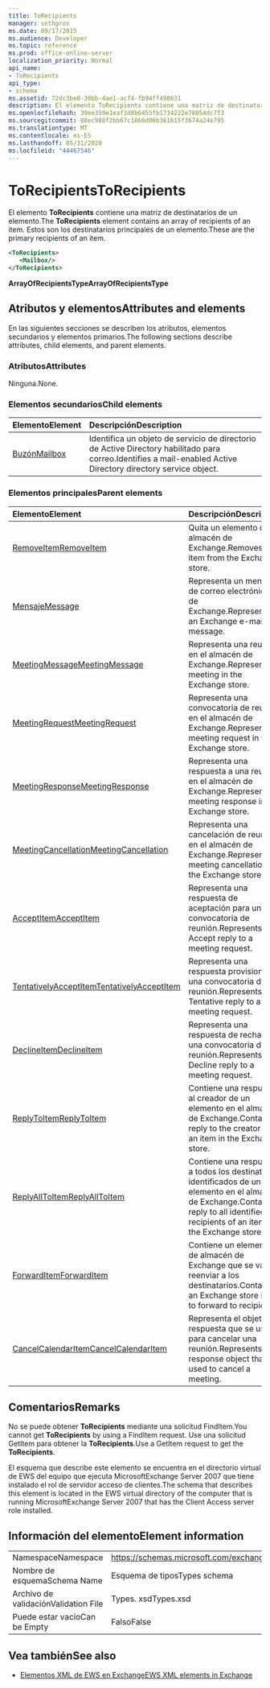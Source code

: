 ```yaml
---
title: ToRecipients
manager: sethgros
ms.date: 09/17/2015
ms.audience: Developer
ms.topic: reference
ms.prod: office-online-server
localization_priority: Normal
api_name:
- ToRecipients
api_type:
- schema
ms.assetid: 72dc3be8-30bb-4ae1-acf4-fb94ff490631
description: El elemento ToRecipients contiene una matriz de destinatarios de un elemento. Estos son los destinatarios principales de un elemento.
ms.openlocfilehash: 39ee359e1eaf3d0b6455fb1734222e78054dc7f3
ms.sourcegitcommit: 88ec988f2bb67c1866d06b361615f3674a24e795
ms.translationtype: MT
ms.contentlocale: es-ES
ms.lasthandoff: 05/31/2020
ms.locfileid: "44467546"
---
```

# <a name="torecipients"></a><span data-ttu-id="af6e2-104">ToRecipients</span><span class="sxs-lookup"><span data-stu-id="af6e2-104">ToRecipients</span></span>

<span data-ttu-id="af6e2-105">El elemento **ToRecipients** contiene una matriz de destinatarios de un elemento.</span><span class="sxs-lookup"><span data-stu-id="af6e2-105">The **ToRecipients** element contains an array of recipients of an item.</span></span> <span data-ttu-id="af6e2-106">Estos son los destinatarios principales de un elemento.</span><span class="sxs-lookup"><span data-stu-id="af6e2-106">These are the primary recipients of an item.</span></span> 
  
```xml
<ToRecipients>
   <Mailbox/>
</ToRecipients>
```

 <span data-ttu-id="af6e2-107">**ArrayOfRecipientsType**</span><span class="sxs-lookup"><span data-stu-id="af6e2-107">**ArrayOfRecipientsType**</span></span>
## <a name="attributes-and-elements"></a><span data-ttu-id="af6e2-108">Atributos y elementos</span><span class="sxs-lookup"><span data-stu-id="af6e2-108">Attributes and elements</span></span>

<span data-ttu-id="af6e2-109">En las siguientes secciones se describen los atributos, elementos secundarios y elementos primarios.</span><span class="sxs-lookup"><span data-stu-id="af6e2-109">The following sections describe attributes, child elements, and parent elements.</span></span>
  
### <a name="attributes"></a><span data-ttu-id="af6e2-110">Atributos</span><span class="sxs-lookup"><span data-stu-id="af6e2-110">Attributes</span></span>

<span data-ttu-id="af6e2-111">Ninguna.</span><span class="sxs-lookup"><span data-stu-id="af6e2-111">None.</span></span>
  
### <a name="child-elements"></a><span data-ttu-id="af6e2-112">Elementos secundarios</span><span class="sxs-lookup"><span data-stu-id="af6e2-112">Child elements</span></span>

|<span data-ttu-id="af6e2-113">**Elemento**</span><span class="sxs-lookup"><span data-stu-id="af6e2-113">**Element**</span></span>|<span data-ttu-id="af6e2-114">**Descripción**</span><span class="sxs-lookup"><span data-stu-id="af6e2-114">**Description**</span></span>|
|:-----|:-----|
|[<span data-ttu-id="af6e2-115">Buzón</span><span class="sxs-lookup"><span data-stu-id="af6e2-115">Mailbox</span></span>](mailbox.md) <br/> |<span data-ttu-id="af6e2-116">Identifica un objeto de servicio de directorio de Active Directory habilitado para correo.</span><span class="sxs-lookup"><span data-stu-id="af6e2-116">Identifies a mail-enabled Active Directory directory service object.</span></span>  <br/> |
   
### <a name="parent-elements"></a><span data-ttu-id="af6e2-117">Elementos principales</span><span class="sxs-lookup"><span data-stu-id="af6e2-117">Parent elements</span></span>

|<span data-ttu-id="af6e2-118">**Elemento**</span><span class="sxs-lookup"><span data-stu-id="af6e2-118">**Element**</span></span>|<span data-ttu-id="af6e2-119">**Descripción**</span><span class="sxs-lookup"><span data-stu-id="af6e2-119">**Description**</span></span>|
|:-----|:-----|
|[<span data-ttu-id="af6e2-120">RemoveItem</span><span class="sxs-lookup"><span data-stu-id="af6e2-120">RemoveItem</span></span>](removeitem.md) <br/> |<span data-ttu-id="af6e2-121">Quita un elemento del almacén de Exchange.</span><span class="sxs-lookup"><span data-stu-id="af6e2-121">Removes an item from the Exchange store.</span></span>  <br/> |
|[<span data-ttu-id="af6e2-122">Mensaje</span><span class="sxs-lookup"><span data-stu-id="af6e2-122">Message</span></span>](message-ex15websvcsotherref.md) <br/> |<span data-ttu-id="af6e2-123">Representa un mensaje de correo electrónico de Exchange.</span><span class="sxs-lookup"><span data-stu-id="af6e2-123">Represents an Exchange e-mail message.</span></span>  <br/> |
|[<span data-ttu-id="af6e2-124">MeetingMessage</span><span class="sxs-lookup"><span data-stu-id="af6e2-124">MeetingMessage</span></span>](meetingmessage.md) <br/> |<span data-ttu-id="af6e2-125">Representa una reunión en el almacén de Exchange.</span><span class="sxs-lookup"><span data-stu-id="af6e2-125">Represents a meeting in the Exchange store.</span></span>  <br/> |
|[<span data-ttu-id="af6e2-126">MeetingRequest</span><span class="sxs-lookup"><span data-stu-id="af6e2-126">MeetingRequest</span></span>](meetingrequest.md) <br/> |<span data-ttu-id="af6e2-127">Representa una convocatoria de reunión en el almacén de Exchange.</span><span class="sxs-lookup"><span data-stu-id="af6e2-127">Represents a meeting request in the Exchange store.</span></span>  <br/> |
|[<span data-ttu-id="af6e2-128">MeetingResponse</span><span class="sxs-lookup"><span data-stu-id="af6e2-128">MeetingResponse</span></span>](meetingresponse.md) <br/> |<span data-ttu-id="af6e2-129">Representa una respuesta a una reunión en el almacén de Exchange.</span><span class="sxs-lookup"><span data-stu-id="af6e2-129">Represents a meeting response in the Exchange store.</span></span>  <br/> |
|[<span data-ttu-id="af6e2-130">MeetingCancellation</span><span class="sxs-lookup"><span data-stu-id="af6e2-130">MeetingCancellation</span></span>](meetingcancellation.md) <br/> |<span data-ttu-id="af6e2-131">Representa una cancelación de reunión en el almacén de Exchange.</span><span class="sxs-lookup"><span data-stu-id="af6e2-131">Represents a meeting cancellation in the Exchange store.</span></span>  <br/> |
|[<span data-ttu-id="af6e2-132">AcceptItem</span><span class="sxs-lookup"><span data-stu-id="af6e2-132">AcceptItem</span></span>](acceptitem.md) <br/> |<span data-ttu-id="af6e2-133">Representa una respuesta de aceptación para una convocatoria de reunión.</span><span class="sxs-lookup"><span data-stu-id="af6e2-133">Represents an Accept reply to a meeting request.</span></span>  <br/> |
|[<span data-ttu-id="af6e2-134">TentativelyAcceptItem</span><span class="sxs-lookup"><span data-stu-id="af6e2-134">TentativelyAcceptItem</span></span>](tentativelyacceptitem.md) <br/> |<span data-ttu-id="af6e2-135">Representa una respuesta provisional a una convocatoria de reunión.</span><span class="sxs-lookup"><span data-stu-id="af6e2-135">Represents a Tentative reply to a meeting request.</span></span>  <br/> |
|[<span data-ttu-id="af6e2-136">DeclineItem</span><span class="sxs-lookup"><span data-stu-id="af6e2-136">DeclineItem</span></span>](declineitem.md) <br/> |<span data-ttu-id="af6e2-137">Representa una respuesta de rechazo a una convocatoria de reunión.</span><span class="sxs-lookup"><span data-stu-id="af6e2-137">Represents a Decline reply to a meeting request.</span></span>  <br/> |
|[<span data-ttu-id="af6e2-138">ReplyToItem</span><span class="sxs-lookup"><span data-stu-id="af6e2-138">ReplyToItem</span></span>](replytoitem.md) <br/> |<span data-ttu-id="af6e2-139">Contiene una respuesta al creador de un elemento en el almacén de Exchange.</span><span class="sxs-lookup"><span data-stu-id="af6e2-139">Contains a reply to the creator of an item in the Exchange store.</span></span>  <br/> |
|[<span data-ttu-id="af6e2-140">ReplyAllToItem</span><span class="sxs-lookup"><span data-stu-id="af6e2-140">ReplyAllToItem</span></span>](replyalltoitem.md) <br/> |<span data-ttu-id="af6e2-141">Contiene una respuesta a todos los destinatarios identificados de un elemento en el almacén de Exchange.</span><span class="sxs-lookup"><span data-stu-id="af6e2-141">Contains a reply to all identified recipients of an item in the Exchange store.</span></span>  <br/> |
|[<span data-ttu-id="af6e2-142">ForwardItem</span><span class="sxs-lookup"><span data-stu-id="af6e2-142">ForwardItem</span></span>](forwarditem.md) <br/> |<span data-ttu-id="af6e2-143">Contiene un elemento de almacén de Exchange que se va a reenviar a los destinatarios.</span><span class="sxs-lookup"><span data-stu-id="af6e2-143">Contains an Exchange store item to forward to recipients.</span></span>  <br/> |
|[<span data-ttu-id="af6e2-144">CancelCalendarItem</span><span class="sxs-lookup"><span data-stu-id="af6e2-144">CancelCalendarItem</span></span>](cancelcalendaritem.md) <br/> |<span data-ttu-id="af6e2-145">Representa el objeto de respuesta que se usa para cancelar una reunión.</span><span class="sxs-lookup"><span data-stu-id="af6e2-145">Represents the response object that is used to cancel a meeting.</span></span>  <br/> |
   
## <a name="remarks"></a><span data-ttu-id="af6e2-146">Comentarios</span><span class="sxs-lookup"><span data-stu-id="af6e2-146">Remarks</span></span>

<span data-ttu-id="af6e2-147">No se puede obtener **ToRecipients** mediante una solicitud FindItem.</span><span class="sxs-lookup"><span data-stu-id="af6e2-147">You cannot get **ToRecipients** by using a FindItem request.</span></span> <span data-ttu-id="af6e2-148">Use una solicitud GetItem para obtener la **ToRecipients**.</span><span class="sxs-lookup"><span data-stu-id="af6e2-148">Use a GetItem request to get the **ToRecipients**.</span></span>
  
<span data-ttu-id="af6e2-149">El esquema que describe este elemento se encuentra en el directorio virtual de EWS del equipo que ejecuta MicrosoftExchange Server 2007 que tiene instalado el rol de servidor acceso de clientes.</span><span class="sxs-lookup"><span data-stu-id="af6e2-149">The schema that describes this element is located in the EWS virtual directory of the computer that is running MicrosoftExchange Server 2007 that has the Client Access server role installed.</span></span>
  
## <a name="element-information"></a><span data-ttu-id="af6e2-150">Información del elemento</span><span class="sxs-lookup"><span data-stu-id="af6e2-150">Element information</span></span>

|||
|:-----|:-----|
|<span data-ttu-id="af6e2-151">Namespace</span><span class="sxs-lookup"><span data-stu-id="af6e2-151">Namespace</span></span>  <br/> |https://schemas.microsoft.com/exchange/services/2006/types  <br/> |
|<span data-ttu-id="af6e2-152">Nombre de esquema</span><span class="sxs-lookup"><span data-stu-id="af6e2-152">Schema Name</span></span>  <br/> |<span data-ttu-id="af6e2-153">Esquema de tipos</span><span class="sxs-lookup"><span data-stu-id="af6e2-153">Types schema</span></span>  <br/> |
|<span data-ttu-id="af6e2-154">Archivo de validación</span><span class="sxs-lookup"><span data-stu-id="af6e2-154">Validation File</span></span>  <br/> |<span data-ttu-id="af6e2-155">Types. xsd</span><span class="sxs-lookup"><span data-stu-id="af6e2-155">Types.xsd</span></span>  <br/> |
|<span data-ttu-id="af6e2-156">Puede estar vacío</span><span class="sxs-lookup"><span data-stu-id="af6e2-156">Can be Empty</span></span>  <br/> |<span data-ttu-id="af6e2-157">Falso</span><span class="sxs-lookup"><span data-stu-id="af6e2-157">False</span></span>  <br/> |
   
## <a name="see-also"></a><span data-ttu-id="af6e2-158">Vea también</span><span class="sxs-lookup"><span data-stu-id="af6e2-158">See also</span></span>



- [<span data-ttu-id="af6e2-159">Elementos XML de EWS en Exchange</span><span class="sxs-lookup"><span data-stu-id="af6e2-159">EWS XML elements in Exchange</span></span>](ews-xml-elements-in-exchange.md)


